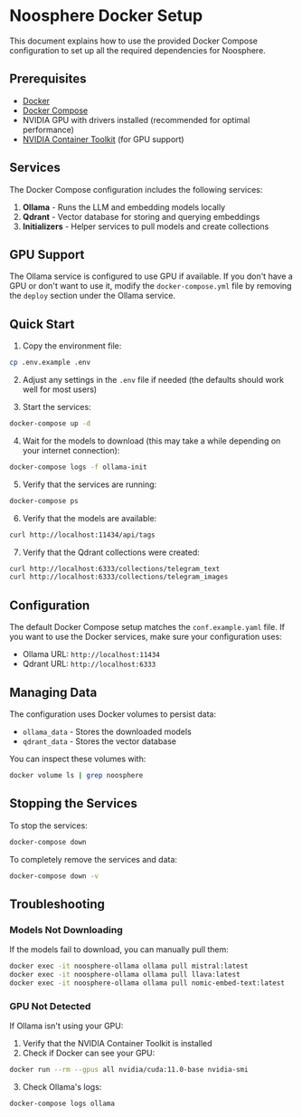 # Noosphere Docker Setup

This document explains how to use the provided Docker Compose configuration to set up all the required dependencies for Noosphere.

## Prerequisites

- [Docker](https://docs.docker.com/get-docker/)
- [Docker Compose](https://docs.docker.com/compose/install/)
- NVIDIA GPU with drivers installed (recommended for optimal performance)
- [NVIDIA Container Toolkit](https://docs.nvidia.com/datacenter/cloud-native/container-toolkit/install-guide.html) (for GPU support)

## Services

The Docker Compose configuration includes the following services:

1. **Ollama** - Runs the LLM and embedding models locally
2. **Qdrant** - Vector database for storing and querying embeddings
3. **Initializers** - Helper services to pull models and create collections

## GPU Support

The Ollama service is configured to use GPU if available. If you don't have a GPU or don't want to use it, modify the `docker-compose.yml` file by removing the `deploy` section under the Ollama service.

## Quick Start

1. Copy the environment file:

```bash
cp .env.example .env
```

2. Adjust any settings in the `.env` file if needed (the defaults should work well for most users)

3. Start the services:

```bash
docker-compose up -d
```

4. Wait for the models to download (this may take a while depending on your internet connection):

```bash
docker-compose logs -f ollama-init
```

5. Verify that the services are running:

```bash
docker-compose ps
```

6. Verify that the models are available:

```bash
curl http://localhost:11434/api/tags
```

7. Verify that the Qdrant collections were created:

```bash
curl http://localhost:6333/collections/telegram_text
curl http://localhost:6333/collections/telegram_images
```

## Configuration

The default Docker Compose setup matches the `conf.example.yaml` file. If you want to use the Docker services, make sure your configuration uses:

- Ollama URL: `http://localhost:11434`
- Qdrant URL: `http://localhost:6333`

## Managing Data

The configuration uses Docker volumes to persist data:

- `ollama_data` - Stores the downloaded models
- `qdrant_data` - Stores the vector database

You can inspect these volumes with:

```bash
docker volume ls | grep noosphere
```

## Stopping the Services

To stop the services:

```bash
docker-compose down
```

To completely remove the services and data:

```bash
docker-compose down -v
```

## Troubleshooting

### Models Not Downloading

If the models fail to download, you can manually pull them:

```bash
docker exec -it noosphere-ollama ollama pull mistral:latest
docker exec -it noosphere-ollama ollama pull llava:latest
docker exec -it noosphere-ollama ollama pull nomic-embed-text:latest
```

### GPU Not Detected

If Ollama isn't using your GPU:

1. Verify that the NVIDIA Container Toolkit is installed
2. Check if Docker can see your GPU:

```bash
docker run --rm --gpus all nvidia/cuda:11.0-base nvidia-smi
```

3. Check Ollama's logs:

```bash
docker-compose logs ollama
```